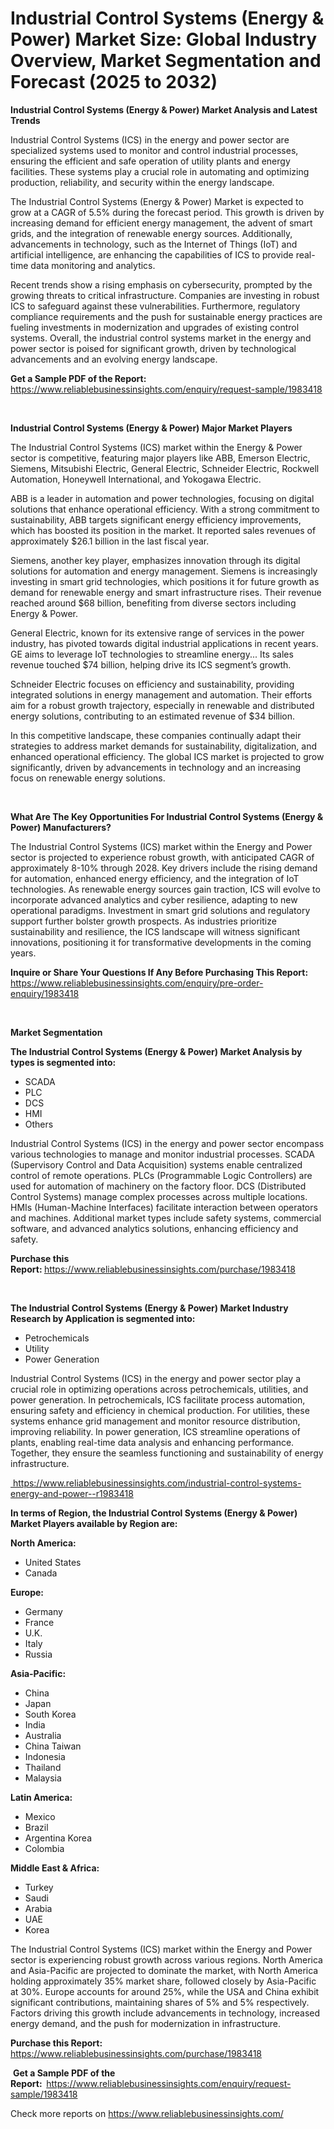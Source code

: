 <p><h1>Industrial Control Systems (Energy & Power) Market Size: Global Industry Overview, Market Segmentation and Forecast (2025 to 2032)</h1></p><p><strong>Industrial Control Systems (Energy & Power) Market Analysis and Latest Trends</strong></p>
<p><p>Industrial Control Systems (ICS) in the energy and power sector are specialized systems used to monitor and control industrial processes, ensuring the efficient and safe operation of utility plants and energy facilities. These systems play a crucial role in automating and optimizing production, reliability, and security within the energy landscape.</p><p>The Industrial Control Systems (Energy & Power) Market is expected to grow at a CAGR of 5.5% during the forecast period. This growth is driven by increasing demand for efficient energy management, the advent of smart grids, and the integration of renewable energy sources. Additionally, advancements in technology, such as the Internet of Things (IoT) and artificial intelligence, are enhancing the capabilities of ICS to provide real-time data monitoring and analytics.</p><p>Recent trends show a rising emphasis on cybersecurity, prompted by the growing threats to critical infrastructure. Companies are investing in robust ICS to safeguard against these vulnerabilities. Furthermore, regulatory compliance requirements and the push for sustainable energy practices are fueling investments in modernization and upgrades of existing control systems. Overall, the industrial control systems market in the energy and power sector is poised for significant growth, driven by technological advancements and an evolving energy landscape.</p></p>
<p><strong>Get a Sample PDF of the Report:&nbsp;</strong> <a href="https://www.reliablebusinessinsights.com/enquiry/request-sample/1983418?utm_campaign=2264&utm_medium=2&utm_source=Github&utm_content=ia&utm_term=02032025&utm_id=industrial-control-systems-energy-power">https://www.reliablebusinessinsights.com/enquiry/request-sample/1983418</a></p>
<p>&nbsp;</p>
<p><strong>Industrial Control Systems (Energy & Power) Major Market Players</strong></p>
<p><p>The Industrial Control Systems (ICS) market within the Energy & Power sector is competitive, featuring major players like ABB, Emerson Electric, Siemens, Mitsubishi Electric, General Electric, Schneider Electric, Rockwell Automation, Honeywell International, and Yokogawa Electric. </p><p>ABB is a leader in automation and power technologies, focusing on digital solutions that enhance operational efficiency. With a strong commitment to sustainability, ABB targets significant energy efficiency improvements, which has boosted its position in the market. It reported sales revenues of approximately $26.1 billion in the last fiscal year.</p><p>Siemens, another key player, emphasizes innovation through its digital solutions for automation and energy management. Siemens is increasingly investing in smart grid technologies, which positions it for future growth as demand for renewable energy and smart infrastructure rises. Their revenue reached around $68 billion, benefiting from diverse sectors including Energy & Power.</p><p>General Electric, known for its extensive range of services in the power industry, has pivoted towards digital industrial applications in recent years. GE aims to leverage IoT technologies to streamline energy... Its sales revenue touched $74 billion, helping drive its ICS segment’s growth.</p><p>Schneider Electric focuses on efficiency and sustainability, providing integrated solutions in energy management and automation. Their efforts aim for a robust growth trajectory, especially in renewable and distributed energy solutions, contributing to an estimated revenue of $34 billion.</p><p>In this competitive landscape, these companies continually adapt their strategies to address market demands for sustainability, digitalization, and enhanced operational efficiency. The global ICS market is projected to grow significantly, driven by advancements in technology and an increasing focus on renewable energy solutions.</p></p>
<p>&nbsp;</p>
<p><strong>What Are The Key Opportunities For Industrial Control Systems (Energy & Power) Manufacturers?</strong></p>
<p><p>The Industrial Control Systems (ICS) market within the Energy and Power sector is projected to experience robust growth, with anticipated CAGR of approximately 8-10% through 2028. Key drivers include the rising demand for automation, enhanced energy efficiency, and the integration of IoT technologies. As renewable energy sources gain traction, ICS will evolve to incorporate advanced analytics and cyber resilience, adapting to new operational paradigms. Investment in smart grid solutions and regulatory support further bolster growth prospects. As industries prioritize sustainability and resilience, the ICS landscape will witness significant innovations, positioning it for transformative developments in the coming years.</p></p>
<p><strong>Inquire or Share Your Questions If Any Before Purchasing This Report:</strong> <a href="https://www.reliablebusinessinsights.com/enquiry/pre-order-enquiry/1983418?utm_campaign=2264&utm_medium=2&utm_source=Github&utm_content=ia&utm_term=02032025&utm_id=industrial-control-systems-energy-power">https://www.reliablebusinessinsights.com/enquiry/pre-order-enquiry/1983418</a></p>
<p>&nbsp;</p>
<p><strong>Market Segmentation</strong></p>
<p><strong>The Industrial Control Systems (Energy & Power) Market Analysis by types is segmented into:</strong></p>
<p><ul><li>SCADA</li><li>PLC</li><li>DCS</li><li>HMI</li><li>Others</li></ul></p>
<p><p>Industrial Control Systems (ICS) in the energy and power sector encompass various technologies to manage and monitor industrial processes. SCADA (Supervisory Control and Data Acquisition) systems enable centralized control of remote operations. PLCs (Programmable Logic Controllers) are used for automation of machinery on the factory floor. DCS (Distributed Control Systems) manage complex processes across multiple locations. HMIs (Human-Machine Interfaces) facilitate interaction between operators and machines. Additional market types include safety systems, commercial software, and advanced analytics solutions, enhancing efficiency and safety.</p></p>
<p><strong>Purchase this Report:&nbsp;</strong><a href="https://www.reliablebusinessinsights.com/purchase/1983418?utm_campaign=2264&utm_medium=2&utm_source=Github&utm_content=ia&utm_term=02032025&utm_id=industrial-control-systems-energy-power">https://www.reliablebusinessinsights.com/purchase/1983418</a></p>
<p>&nbsp;</p>
<p><strong>The Industrial Control Systems (Energy & Power) Market Industry Research by Application is segmented into:</strong></p>
<p><ul><li>Petrochemicals</li><li>Utility</li><li>Power Generation</li></ul></p>
<p><p>Industrial Control Systems (ICS) in the energy and power sector play a crucial role in optimizing operations across petrochemicals, utilities, and power generation. In petrochemicals, ICS facilitate process automation, ensuring safety and efficiency in chemical production. For utilities, these systems enhance grid management and monitor resource distribution, improving reliability. In power generation, ICS streamline operations of plants, enabling real-time data analysis and enhancing performance. Together, they ensure the seamless functioning and sustainability of energy infrastructure.</p></p>
<p><a href="https://www.reliablebusinessinsights.com/industrial-control-systems-energy-and-power--r1983418?utm_campaign=2264&utm_medium=2&utm_source=Github&utm_content=ia&utm_term=02032025&utm_id=industrial-control-systems-energy-power">&nbsp;https://www.reliablebusinessinsights.com/industrial-control-systems-energy-and-power--r1983418</a></p>
<p><strong>In terms of Region, the Industrial Control Systems (Energy & Power) Market Players available by Region are:</strong></p>
<p>
    <p> <strong> North America: </strong>
        <ul>
            <li>United States</li>
            <li>Canada</li>
        </ul>
        </p> 
    <p> <strong> Europe: </strong>
        <ul>
            <li>Germany</li>
            <li>France</li>
            <li>U.K.</li>
            <li>Italy</li>
            <li>Russia</li>
        </ul>
        </p> 
    <p> <strong> Asia-Pacific: </strong>
        <ul>
            <li>China</li>
            <li>Japan</li>
            <li>South Korea</li>
            <li>India</li>
            <li>Australia</li>
            <li>China Taiwan</li>
            <li>Indonesia</li>
            <li>Thailand</li>
            <li>Malaysia</li>
        </ul>
        </p> 
    <p> <strong> Latin America: </strong>
        <ul>
            <li>Mexico</li>
            <li>Brazil</li>
            <li>Argentina Korea</li>
            <li>Colombia</li>
        </ul>
        </p> 
    <p> <strong> Middle East & Africa: </strong>
        <ul>
            <li>Turkey</li>
            <li>Saudi</li>
            <li>Arabia</li>
            <li>UAE</li>
            <li>Korea</li>
        </ul>
    </p>
    </p>
<p><p>The Industrial Control Systems (ICS) market within the Energy and Power sector is experiencing robust growth across various regions. North America and Asia-Pacific are projected to dominate the market, with North America holding approximately 35% market share, followed closely by Asia-Pacific at 30%. Europe accounts for around 25%, while the USA and China exhibit significant contributions, maintaining shares of 5% and 5% respectively. Factors driving this growth include advancements in technology, increased energy demand, and the push for modernization in infrastructure.</p></p>
<p><strong>Purchase this Report: </strong><a href="https://www.reliablebusinessinsights.com/purchase/1983418?utm_campaign=2264&utm_medium=2&utm_source=Github&utm_content=ia&utm_term=02032025&utm_id=industrial-control-systems-energy-power">https://www.reliablebusinessinsights.com/purchase/1983418</a></p>
<p>&nbsp;<strong>Get a Sample PDF of the Report:&nbsp;&nbsp;</strong><a href="https://www.reliablebusinessinsights.com/enquiry/request-sample/1983418?utm_campaign=2264&utm_medium=2&utm_source=Github&utm_content=ia&utm_term=02032025&utm_id=industrial-control-systems-energy-power">https://www.reliablebusinessinsights.com/enquiry/request-sample/1983418</a></p>
<p><strong></strong></p>
<p>Check more reports on <a href="https://www.reliablebusinessinsights.com/?utm_campaign=2264&utm_medium=2&utm_source=Github&utm_content=ia&utm_term=02032025&utm_id=industrial-control-systems-energy-power">https://www.reliablebusinessinsights.com/</a></p>
